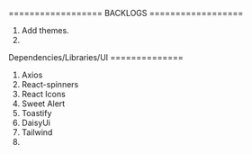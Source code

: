==================      BACKLOGS        ==================
1. Add themes.
2. 


Dependencies/Libraries/UI ==============
1. Axios
2. React-spinners
3. React Icons
4. Sweet Alert
5. Toastify
6. DaisyUi
7. Tailwind
8. 